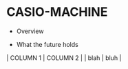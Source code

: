 # CASIO-MACHINE

* Overview

* What the future holds

| COLUMN 1 | COLUMN 2 |
| blah     | bluh     |
